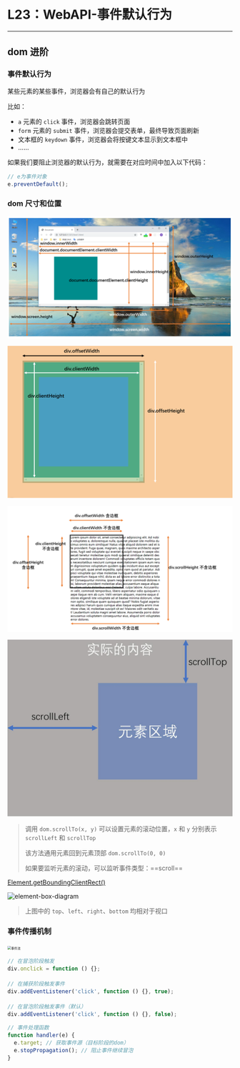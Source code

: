 # L23：WebAPI-事件默认行为

---

## dom 进阶

### 事件默认行为

某些元素的某些事件，浏览器会有自己的默认行为

比如：

- `a` 元素的 `click` 事件，浏览器会跳转页面
- `form` 元素的 `submit` 事件，浏览器会提交表单，最终导致页面刷新
- 文本框的 `keydown` 事件，浏览器会将按键文本显示到文本框中
- ......

如果我们要阻止浏览器的默认行为，就需要在对应时间中加入以下代码：

```js
// e为事件对象
e.preventDefault();
```

### dom 尺寸和位置

![](assets/22.1.png)

![](assets/22.2.png)

![](assets/22.3.png)

![](assets/22.4.png)

> 调用 `dom.scrollTo(x, y)` 可以设置元素的滚动位置，`x` 和 `y` 分别表示 `scrollLeft` 和 `scrollTop`
>
> 该方法通用元素回到元素顶部 `dom.scrollTo(0, 0)`
>
> 如果要监听元素的滚动，可以监听事件类型：==scroll==

[Element.getBoundingClientRect()](https://developer.mozilla.org/zh-CN/docs/Web/API/Element/getBoundingClientRect)

![element-box-diagram](http://mdrs.yuanjin.tech/img/202210151248555.png)

> 上图中的 `top`、`left`、`right`、`bottom` 均相对于视口

### 事件传播机制

<img src="http://mdrs.yuanjin.tech/img/20211216105521.jpg" alt="事件流" style="zoom: 50%;" />

```js
// 在冒泡阶段触发
div.onclick = function () {};

// 在捕获阶段触发事件
div.addEventListener('click', function () {}, true);

// 在冒泡阶段触发事件（默认）
div.addEventListener('click', function () {}, false);
```

```js
// 事件处理函数
function handler(e) {
  e.target; // 获取事件源（目标阶段的dom）
  e.stopPropagation(); // 阻止事件继续冒泡
}
```
